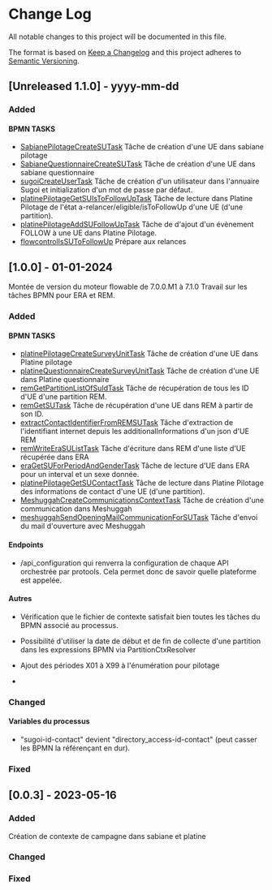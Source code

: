 # Change Log
All notable changes to this project will be documented in this file.
 
The format is based on [Keep a Changelog](http://keepachangelog.com/)
and this project adheres to [Semantic Versioning](http://semver.org/).


## [Unreleased 1.1.0] - yyyy-mm-dd
### Added
#### BPMN TASKS
- [SabianePilotageCreateSUTask](http://preparation_collecte.gitlab-pages.insee.fr/prepadoc/Protools/taches/#cr%c3%a9er-une-ue-dans-la-plateforme-de-collecte-enqu%c3%aateur-partie-pilotage)
  Tâche de création d'une UE dans sabiane pilotage
- [SabianeQuestionnaireCreateSUTask](http://preparation_collecte.gitlab-pages.insee.fr/prepadoc/Protools/taches/#cr%c3%a9er-une-ue-dans-la-plateforme-de-collecte-enqu%c3%aateur-partie-questionnaire)
  Tâche de création d'une UE dans sabiane questionnaire
- [sugoiCreateUserTask](TODO)
  Tâche de création d'un utilisateur dans l'annuaire Sugoi et initialization d'un mot de passe par défaut.
- [platinePilotageGetSUIsToFollowUpTask]( TODO)
  Tâche de lecture dans Platine Pilotage de l'état a-relancer/eligible/isToFollowUp d'une UE (d'une partition).
- [platinePilotageAddSUFollowUpTask]( TODO)
  Tâche de d'ajout d'un évènement FOLLOW à une UE dans Platine Pilotage.
- [flowcontrolIsSUToFollowUp]( TODO)
  Prépare aux relances


## [1.0.0] - 01-01-2024

Montée de version du moteur flowable de 7.0.0.M1 à 7.1.0
Travail sur les tâches BPMN pour ERA et REM.

### Added
#### BPMN TASKS
- [platinePilotageCreateSurveyUnitTask](http://preparation_collecte.gitlab-pages.insee.fr/prepadoc/Protools/taches/#cr%c3%a9er-une-ue-dans-la-plateforme-de-collecte-web-partie-pilotage)
  Tâche de création d'une UE dans Platine pilotage
- [platineQuestionnaireCreateSurveyUnitTask](http://preparation_collecte.gitlab-pages.insee.fr/prepadoc/Protools/taches/#cr%c3%a9er-une-ue-dans-la-plateforme-de-collecte-web-partie-questionnaire)
  Tâche de création d'une UE dans Platine questionnaire
- [remGetPartitionListOfSuIdTask](http://preparation_collecte.gitlab-pages.insee.fr/prepadoc/Protools/taches/#r%c3%a9cup%c3%a9rer-dans-rem-des-identifiants-des-ue-dune-partition)
  Tâche de récupération de tous les ID d'UE d'une partition REM.
- [remGetSUTask](http://preparation_collecte.gitlab-pages.insee.fr/prepadoc/Protools/taches/#r%c3%a9cup%c3%a9ration-dune-ue-dans-rem)
  Tâche de récupération d'une UE dans REM à partir de son ID.
- [extractContactIdentifierFromREMSUTask](http://preparation_collecte.gitlab-pages.insee.fr/prepadoc/Protools/taches/#extraire-lidentifiant-de-compte-des-additionals-info-dans-une-ue-rem)
    Tâche d'extraction de l'identifiant internet depuis les additionalInformations d'un json d'UE REM
- [remWriteEraSUListTask](http://preparation_collecte.gitlab-pages.insee.fr/prepadoc/Protools/taches/#ecriture-dune-liste-due-dans-une-partition-rem)
  Tâche d'écriture dans REM d'une liste d'UE récupérée dans ERA
- [eraGetSUForPeriodAndGenderTask](http://preparation_collecte.gitlab-pages.insee.fr/prepadoc/Protools/taches/#extractions-de-donn%c3%a9ees-du-rp-avec-era)
  Tâche de lecture d'UE dans ERA pour un interval et un sexe donnée.
- [platinePilotageGetSUContactTask]( http://preparation_collecte.gitlab-pages.insee.fr/prepadoc/Protools/taches/#suivi-dans-les-plateformes-de-collecte)
  Tâche de lecture dans Platine Pilotage des informations de contact d'une UE (d'une partition).
- [MeshuggahCreateCommunicationsContextTask](http://preparation_collecte.gitlab-pages.insee.fr/prepadoc/Protools/taches/#envoi-de-communication-avec-meshuggah)
  Tâche de création d'une communication dans Meshuggah
- [meshuggahSendOpeningMailCommunicationForSUTask](http://preparation_collecte.gitlab-pages.insee.fr/prepadoc/Protools/taches/#envoi-du-mail-douverture-avec-meshuggah)
  Tâche d'envoi du mail d'ouverture avec Meshuggah



#### Endpoints
-  /api_configuration qui renverra la configuration de chaque API orchestrée par protools. Cela permet donc de savoir
quelle plateforme est appelée.


#### Autres
- Vérification que le fichier de contexte satisfait bien toutes les tâches du BPMN associé au processus.
- Possibilité d'utiliser la date de début et de fin de collecte d'une partition dans les expressions BPMN via PartitionCtxResolver
- Ajout des périodes X01 à X99 à l'énumération pour pilotage 

- 
### Changed
#### Variables du processus
- "sugoi-id-contact" devient "directory_access-id-contact" (peut casser les BPMN la référençant en dur).
 
### Fixed
 
## [0.0.3] - 2023-05-16

### Added
 Création de contexte de campagne dans sabiane et platine
### Changed
### Fixed
